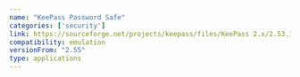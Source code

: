 ```yaml
---
name: "KeePass Password Safe"
categories: ['security']
link: https://sourceforge.net/projects/keepass/files/KeePass 2.x/2.53.1/KeePass-2.53.1-Setup.exe/download
compatibility: emulation
versionFrom: "2.55"
type: applications
---
```



